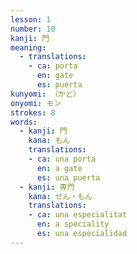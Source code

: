 ```yaml
---
lesson: 1
number: 10
kanji: 門
meaning:
  - translations:
    - ca: porta
      en: gate
      es: puerta
kunyomi: （かど）
onyomi: モン
strokes: 8
words:
  - kanji: 門
    kana: もん
    translations:
    - ca: una porta
      en: a gate
      es: una puerta
  - kanji: 専門
    kana: せん・もん
    translations:
    - ca: una especialitat
      en: a speciality
      es: una especialidad
---
```

